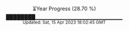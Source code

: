 <p align="center">
⏳Year Progress (28.70 %) <br>
████████▁▁▁▁▁▁▁▁▁▁▁▁▁▁▁▁▁▁▁▁▁▁ <br>
<sub>Updated: Sat, 15 Apr 2023 18:02:45 GMT</sub>
</p>

